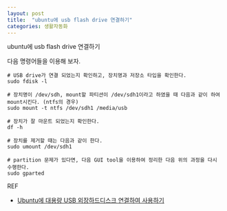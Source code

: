 ```yaml
---
layout: post
title:  "ubuntu에 usb flash drive 연결하기"
categories: 생활자동화
---
```


ubuntu에 usb flash drive 연결하기

다음 명령어들을 이용해 보자.

```
# USB drive가 연결 되었는지 확인하고, 장치명과 저장소 타입을 확인한다. 
sudo fdisk -l

# 장치명이 /dev/sdh, mount할 파티션이 /dev/sdh1이라고 하였을 때 다음과 같이 하여 mount시킨다. (ntfs의 경우)
sudo mount -t ntfs /dev/sdh1 /media/usb

# 장치가 잘 마운트 되었는지 확인한다. 
df -h

# 장치를 제거할 때는 다음과 같이 한다. 
sudo umount /dev/sdh1

# partition 문제가 있다면, 다음 GUI tool을 이용하여 정리한 다음 위의 과정을 다시 수행한다. 
sudo gparted
```

REF

* [Ubuntu에 대용량 USB 외장하드디스크 연결하여 사용하기](http://blog.saltfactory.net/mount-external-harddisk-on-ubuntu/)

